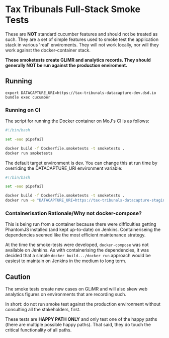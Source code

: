 # Tax Tribunals Full-Stack Smoke Tests

These are **NOT** standard cucumber features and should not be treated
as such.  They are a set of simple features used to smoke test the
application stack in various 'real' enviroments. They will not work
locally, nor will they work against the docker-container stack.

**These smoketests create GLiMR and analytics records. They should
generally NOT be run against the production enviroment.**

## Running

```
export DATACAPTURE_URI=https://tax-tribunals-datacapture-dev.dsd.io
bundle exec cucumber
```

### Running on CI

The script for running the Docker container on MoJ's CI is as follows:

```bash
#!/bin/bash

set -euo pipefail

docker build -f Dockerfile.smoketests -t smoketests .
docker run smoketests
```
The default target environment is dev.  You can change this at run
time by overriding the DATACAPTURE_URI environment variable:

```bash
#!/bin/bash

set -euo pipefail

docker build -f Dockerfile.smoketests -t smoketests .
docker run -e "DATACAPTURE_URI=https://tax-tribunals-datacapture-staging.dsd.io" smoketests
```

### Containerisation Rationale/Why not docker-compose?

This is being run from a container because there were difficulties
getting PhantomJS installed (and kept up-to-date) on Jenkins.
Containeriseing the dependencies seemed like the most efficient
maintenance strategy.

At the time the smoke-tests were developed, `docker-compose` was not
available on Jenkins. As with containerising the dependencies, it was
decided that a simple `docker build.../docker run` approach would be
easiest to maintain on Jenkins in the medium to long term.

## Caution

The smoke tests create new cases on GLiMR and will also skew web
analytics figures on environments that are recording such.

In short: do not run smoke test against the production environment
without consulting all the stakeholders, first.

These tests are **HAPPY PATH ONLY** and only test one of the happy paths
(there are multiple possible happy paths). That said, they do touch the
critical functionality of all paths.
